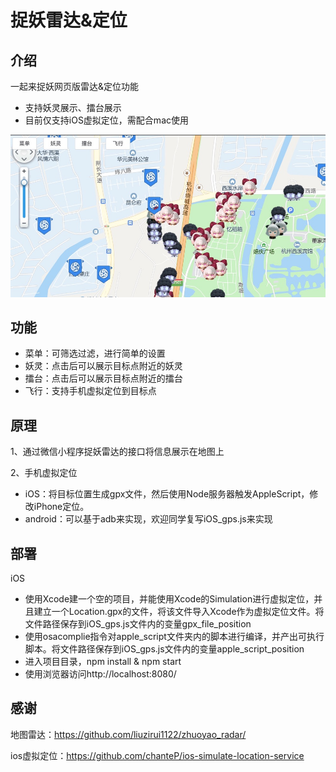 # 捉妖雷达&定位

## 介绍

一起来捉妖网页版雷达&定位功能
    
  - 支持妖灵展示、擂台展示
  - 目前仅支持iOS虚拟定位，需配合mac使用
  
![alt text](./docs/zhuoyao.jpg)
  
## 功能

- 菜单：可筛选过滤，进行简单的设置
- 妖灵：点击后可以展示目标点附近的妖灵
- 擂台：点击后可以展示目标点附近的擂台
- 飞行：支持手机虚拟定位到目标点

## 原理

1、通过微信小程序捉妖雷达的接口将信息展示在地图上

2、手机虚拟定位
  - iOS：将目标位置生成gpx文件，然后使用Node服务器触发AppleScript，修改iPhone定位。
  - android：可以基于adb来实现，欢迎同学复写iOS_gps.js来实现

## 部署

iOS
  - 使用Xcode建一个空的项目，并能使用Xcode的Simulation进行虚拟定位，并且建立一个Location.gpx的文件，将该文件导入Xcode作为虚拟定位文件。将文件路径保存到iOS_gps.js文件内的变量gpx_file_position
  - 使用osacomplie指令对apple_script文件夹内的脚本进行编译，并产出可执行脚本。将文件路径保存到iOS_gps.js文件内的变量apple_script_position
  - 进入项目目录，npm install & npm start
  - 使用浏览器访问http://localhost:8080/

## 感谢

地图雷达：https://github.com/liuzirui1122/zhuoyao_radar/

ios虚拟定位：https://github.com/chanteP/ios-simulate-location-service